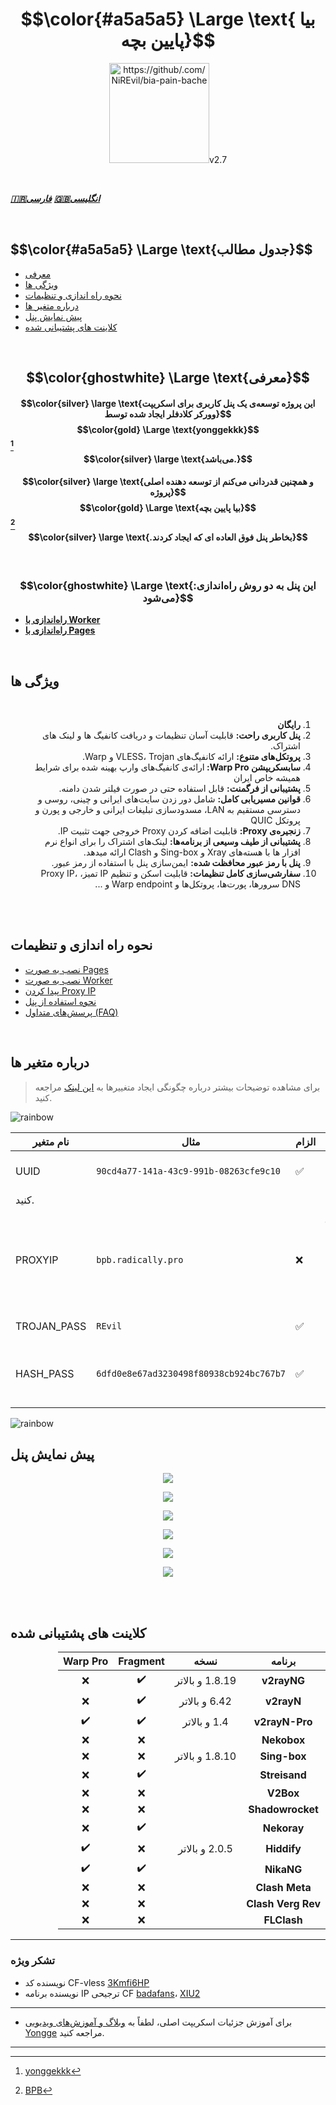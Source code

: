 <h1 align="center">$$\color{#a5a5a5} \Large \text{ بیا پایین بچه}$$</h1>


<p align="center">
  <img src="https://github.com/user-attachments/assets/2687f318-87eb-4af6-a30a-5904f25bd394" width="160px" 
   style="text-align: center;" alt="https://github/.com/NiREvil/bia-pain-bache" <figcaption>v2.7
</p><br>

 __*[🇮🇷فارسی](README-fa.md)*__   __*[🇬🇧انگلیسی](README.md)*__  

<br>

<h2>$$\color{#a5a5a5} \Large \text{جدول مطالب}$$</h2>

- [معرفی](#معرفی)
- [ویژگی ها](#ویژگی-ها)
- [نحوه راه اندازی و تنظیمات](#نحوه-راه-اندازی-و-تنظیمات)
- [درباره متغیر ها](#درباره-متغیر-ها)
- [پیش نمایش پنل](#پیش-نمایش-پنل)  
- [کلاینت های پشتیبانی‌ شده](#کلاینت-های-پشتیبانی-شده)
</p><br>

## $$\color{ghostwhite} \Large \text{معرفی}$$ 
#### $$\color{silver} \large \text{این پروژه توسعه‌ی یک پنل کاربری برای اسکریپت وورکر کلادفلر ایجاد شده توسط}$$ $$\color{gold} \Large \text{yonggekkk}$$ [^1] $$\color{silver} \large \text{می‌باشد.}$$

#### $$\color{silver} \large \text{و همچنین قدردانی می‌کنم از توسعه دهنده اصلی پروژه}$$  $$\color{gold} \Large \text{بیا پایین بچه}$$ [^2] $$\color{silver} \large \text{.بخاطر پنل فوق العاده ای که ایجاد کردند}$$

</p><br>

### $$\color{ghostwhite} \Large \text{:این پنل به دو روش راه‌اندازی می‌شود}$$

- [__راه‌اندازی با Worker__](docs/worker_installation_fa.md)  
- [__راه‌اندازی با Pages__](docs/pages_installation_fa.md)
</p><br>

## ویژگی‌ ها
<br>
<ol dir="rtl">
  <li><strong>رایگان</strong></li>
  <li><strong>پنل کاربری راحت:</strong> قابلیت آسان تنظیمات و دریافت کانفیگ ها و لینک های اشتراک.</li>
  <li><strong>پروتکل‌های متنوع:</strong> ارائه کانفیگ‌های VLESS، Trojan و Warp.</li>
  <li><strong>سابسکریپشن Warp Pro: </strong>ارائه‌ی کانفیگ‌های وارپ بهینه شده برای شرایط همیشه خاص ایران</li>
  <li><strong>پشتیبانی از فرگمنت:</strong> قابل استفاده حتی در صورت فیلتر شدن دامنه.</li>
  <li><strong>قوانین مسیریابی کامل:</strong> شامل دور زدن سایت‌های ایرانی و چینی، روسی و دسترسی مستقیم به LAN، مسدودسازی تبلیغات ایرانی و خارجی و پورن و پروتکل QUIC</li>
  <li><strong>زنجیره‌ی Proxy:</strong> قابلیت اضافه کردن Proxy خروجی جهت تثبیت IP.</li>
  <li><strong>پشتیبانی از طیف وسیعی از برنامه‌ها:</strong> لینک‌های اشتراک را برای انواع نرم افزار ها با هسته‌های Xray و Sing-box و Clash ارائه میدهد.</li>
  <li><strong>پنل با رمز عبور محافظت شده:</strong> ایمن‌سازی پنل با استفاده از رمز عبور.</li>
  <li><strong>سفارشی‌سازی کامل تنظیمات:</strong> قابلیت اسکن و تنظیم IP تمیز، Proxy IP، DNS سرورها، پورت‌ها، پروتکل‌ها و Warp endpoint و ...</li>
</ol>
<br><br>


## نحوه راه اندازی و تنظیمات
- [نصب به صورت Pages](docs/pages_installation_fa.md)
- [نصب به صورت Worker](docs/worker_installation_fa.md)
- [پیدا کردن Proxy IP](docs/proxy-ip-scanner.md)
- [نحوه استفاده از پنل](docs/configuration_fa.md)
- [پرسش‌های متداول (FAQ)](docs/faq.md)
<br>


## درباره متغیر ها
> برای مشاهده توضیحات بیشتر درباره چگونگی ایجاد متغییر‌ها به [این لینک](https://github.com/NiREvil/bia-pain-bache/blob/main/docs/pages_installation_fa.md#3--%D8%AA%D8%BA%DB%8C%DB%8C%D8%B1-%D9%BE%D8%B3%D9%88%D8%B1%D8%AF%D9%87%D8%A7%DB%8C-trojan) مراجعه کنید. 

![rainbow](https://github.com/NiREvil/vless/assets/126243832/1aca7f5d-6495-44b7-aced-072bae52f256)

| نام متغیر | مثال | الزام | توضیحات|
|-----|----|--|------------|
| UUID | `90cd4a77-141a-43c9-991b-08263cfe9c10` |✅| برای ایجاد آی‌دی خود به [این لینک] (https://www.uuidgenerator.net/) مراجعه 
کنید. |
| PROXYIP | `bpb.radically.pro` |❌|برای دسترسی به سایت‌هایی که از سی‌دی‌ان کلادفلر استفاده می‌کنند باید از پروکسی‌ آی‌پی‌ها استفاده کنیم، پشتیبانی از چند پروکسی آی‌پی، برای مثال : ```['bpb.radically.pro', 'bpb.yousef.isegaro.com'];```برای پیدا کردن پروکسی‌های بیشتر به [این لینک](https://github.com/NiREvil/vless/blob/main/sub/ProxyIP.md) مراجعه کنید. |
| TROJAN_PASS  | `REvil` |✅|پسوورد دلخواه شما برای کانفیگ‌های تروجان |
| HASH_PASS | `6dfd0e8e67ad3230498f80938cb924bc767b7` |✅| پسوورد تروجان دلخواه شما باید به رشته‌های هش SHA-224 به منزله ذخیره ایمن رمز عبور و تأیید صحت داده ها تبدیل شود، برای انجام تبدیل به [این لینک](https://emn178.github.io/online-tools/sha224.html) مراجعه کنید. |

![rainbow](https://github.com/NiREvil/vless/assets/126243832/1aca7f5d-6495-44b7-aced-072bae52f256)


## پیش نمایش پنل

<p align="center">
  <img src="docs/assets/images/Panel.png">
</p>

<p align="center">
  <img src="docs/assets/images/Panel_2.png">
</p>

<p align="center">
  <img src="docs/assets/images/Panel_3.png">
</p>

<p align="center">
  <img src="docs/assets/images/Panel_4.png">
</p>

<p align="center">
  <img src="docs/assets/images/Panel_5.png">
</p>

<p align="center">
  <img src="docs/assets/images/Panel_6.png">
</p>

<br><br> 


## کلاینت‌ های پشتیبانی‌ شده
<div dir="rtl">
<table>
  <thead>
    <th>برنامه</th>
    <th>نسخه</th>
    <th>Fragment</th>
    <th>Warp Pro</th>
  </thead>
  <tbody  align="center">
    <tr>
      <td><b>v2rayNG</b></td>
      <td>1.8.19 و بالاتر</td>
      <td>✔️</td>
      <td>❌</td>
    </tr>
    <tr>
      <td><b>v2rayN</b></td>
      <td>6.42 و بالاتر</td>
      <td>✔️</td>
      <td>❌</td>
    </tr>
    <tr>
      <td><b>v2rayN-Pro</b></td>
      <td>1.4 و بالاتر</td>
      <td>✔️</td>
      <td>✔️</td>
    </tr>
    <tr>
      <td><b>Nekobox</b></td>
      <td></td>
      <td>❌</td>
      <td>❌</td>
    </tr>
    <tr>
      <td><b>Sing-box</b></td>
      <td>1.8.10 و بالاتر</td>
      <td>❌</td>
      <td>❌</td>
    </tr>
    <tr>
      <td><b>Streisand</b></td>
      <td></td>
      <td>✔️</td>
      <td>❌</td>
    </tr>
    <tr>
      <td><b>V2Box</b></td>
      <td></td>
      <td>❌</td>
      <td>❌</td>
    </tr>
    <tr>
      <td><b>Shadowrocket</b></td>
      <td></td>
      <td>❌</td>
      <td>❌</td>
    </tr>
    <tr>
      <td><b>Nekoray</b></td>
      <td></td>
      <td>✔️</td>
      <td>❌</td>
    </tr>
    <tr>
      <td><b>Hiddify</b></td>
      <td>2.0.5 و بالاتر</td>
      <td>❌</td>
      <td>✔️</td>
    </tr>
    <tr>
      <td><b>NikaNG</b></td>
      <td></td>
      <td>✔️</td>
      <td>✔️</td>
    </tr>
    <tr>
      <td><b>Clash Meta</b></td>
      <td></td>
      <td>❌</td>
      <td>❌</td>
    </tr>
    <tr>
      <td><b>Clash Verg Rev</b></td>
      <td></td>
      <td>❌</td>
      <td>❌</td>
    </tr>
    <tr>
      <td><b>FLClash</b></td>
      <td></td>
      <td>❌</td>
      <td>❌</td>
    </tr>
  </tbody>
</table>
</div>

---

### تشکر ویژه

- نویسنده کد CF-vless <a href="https://github.com/3Kmfi6HP/EDtunnel">3Kmfi6HP</a>
- نویسنده برنامه IP ترجیحی CF <a href="https://github.com/badafans/Cloudflare-IP-SpeedTest">badafans</a>، <a href="https://github.com/XIU2/CloudflareSpeedTest">XIU2</a>

---

- برای آموزش جزئیات اسکریپت اصلی، لطفاً به <a href="https://ygkkk.blogspot.com/2023/07/cfworkers-vless.html"> وبلاگ و آموزش‌های ویدیویی Yongge</a> مراجعه کنید.

---

[^1]: [yonggekkk](https://github.com/yonggekkk/Cloudflare-workers-pages-vless) 
[^2]: [BPB](https://github.com/bia-pain-bache) 
